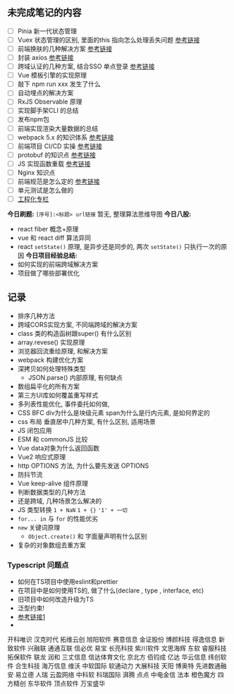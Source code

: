 ## 未完成笔记的内容
- [ ] Pinia 新一代状态管理
- [ ] Vuex 状态管理的区别, 里面的this 指向怎么处理丢失问题 [参考链接](https://juejin.cn/post/6991701614612447239)
- [ ] 前端换肤的几种解决方案 [参考链接](https://juejin.cn/post/7063010855167721486)
- [ ] 封装 axios [参考链接](https://juejin.cn/post/6999932338566070308)
- [ ] 跨域认证的几种方案, 结合SSO 单点登录 [参考链接](https://juejin.cn/post/7069936967005732901)
- [ ] Vue 模板引擎的实现原理 
- [ ] 敲下 npm run xxx 发生了什么
- [ ] 自动埋点的解决方案
- [ ] RxJS Observable 原理
- [ ] 实现脚手架CLI 的总结
- [ ] 发布npm包
- [ ] 前端实现渲染大量数据的总结
- [ ] webpack 5.x 的知识体系 [参考链接](https://juejin.cn/post/7023242274876162084)
- [ ] 前端项目 CI/CD 实操 [参考链接](https://juejin.cn/post/7037722196055162910)
- [ ] protobuf 的知识点 [参考链接](https://juejin.cn/post/7034046510643806238)
- [ ] JS 实现函数重载 [参考链接](https://juejin.cn/post/7031525301414805518)
- [ ] Nginx 知识点
- [ ] 前端规范是怎么定的 [参考链接](https://juejin.cn/post/7085257325165936648)
- [ ] 单元测试是怎么做的
- [ ] [工程化专栏](https://juejin.cn/column/6960553146552680479)

**今日刷题:**
`[序号]:<标题> url链接`
暂无, 整理算法思维导图
**今日八股:**
- react fiber 概念+原理
- vue 和 react diff 算法异同
- react `setState()` 原理, 是异步还是同步的, 两次 `setState()` 只执行一次的原因
**今日项目经验总结:**
- 如何实现的前端跨域解决方案
- 项目做了哪些部署优化

## 记录
- 排序几种方法
- 跨域CORS实现方案, 不同端跨域的解决方案
- class 类的构造函树跟super() 有什么区别
- array.revese() 实现原理
- 浏览器回流重绘原理, 和解决方案
- webpack 构建优化方案
- 深拷贝如何处理特殊类型
	- JSON.parse() 内部原理, 有何缺点
- 数组扁平化的所有方案
- 第三方UI库如何覆盖重写样式
- 多列表性能优化, 事件委托如何做, 
- CSS BFC  div为什么是块级元素 span为什么是行内元素, 是如何界定的
- css 布局 垂直居中几种方案, 有什么区别, 适用场景
- JS 闭包应用
- ESM 和 commonJS 比较
- Vue data对象为什么返回函数
- Vue2 响应式原理
- http OPTIONS 方法, 为什么要先发送 OPTIONS
- 防抖节流
- Vue keep-alive 组件原理
- 判断数据类型的几种方法
- 还是跨域, 几种场景怎么解决的
- JS 类型转换 `1 + NaN`  `1 + {}` `'1' + 一切`
- `for... in` 与 `for` 的性能优劣
- `new` 关键词原理
	- `Object.create()` 和 字面量声明有什么区别
- 复杂的对象数组去重方案

### Typescript 问题点

- 如何在TS项目中使用eslint和prettier
- 在项目中是如何使用TS的, 做了什么(declare , type , interface, etc)
- 旧项目中如何改造升级为TS
- 泛型约束!
- [参考链接1](https://juejin.cn/post/7058868160706904078)
- 

开科唯识
汉克时代
拓维云创
旭阳软件
赛意信息
金证股份
博颜科技
得逸信息
新致软件
兴融联
通通互联
信必优
易宝
长亮科技
紫川软件
文思海辉
东软
睿服科技
拓保软件
联龙
润和
三丈信息
信达体育文化
京北方
佰钧成
亿达
华云信息
纬创软件
合生科技
海万信息
维沃
中软国际
软通动力
大展科技
天阳
博奥特
先进数通融安
易立德
人瑞
云盈网络
中科软
科瑞国际
湃腾
点点
中电金信
法本
橙色魔方
四方精创
东华软件
顶点软件
万宝盛华





